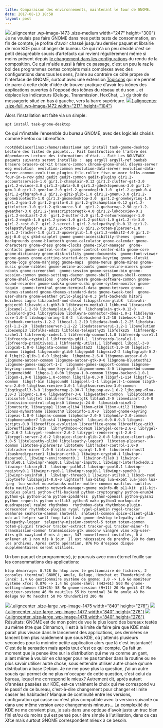 ```yaml
---
title: Comparaison des environnements, maintenant le tour de GNOME.
date: 2017-08-13 18:58
layout: post
---
```


![](http://download.tuxfamily.org/passionlinux//2017/08/Gnomelogo.svg_-247x300.png){.aligncenter
.wp-image-1473 .size-medium width="247" height="300"} Je ne voulais pas
faire GNOME dans mes petits tests de consommation, en fin de compte, je
profite d'avoir chassé jusqu'au dernier paquet et librairie de mon KDE
pour changer de bureau. Ce qui m'a un peu décidé c'est ce petit
désagréable soucis d’artefacts qui revient régulièrement même si moins
présent depuis [le changement dans les
configurations](http://passiongnulinux.tuxfamily.org/2017/07/27/xfce-ou-kde-plasma-5-2/)
du rendu de la composition. Ce qui m'aide aussi à faire ce passage,
c'est un peu le raz le bol des programmes certes complets mais complexes
avec des configurations dans tous les sens, j'aime au contraire ce côté
propre de l'interface de GNOME, surtout avec une extension
[Topicons](https://extensions.gnome.org/extension/495/topicons/) qui me
permet de parer à cette drôle d'idée de trouver pratique d'avoir les
icônes des applications ouvertes à l'opposé des icônes du réseau et du
son... et déplace les indicateurs (Deluge, Transmission, HexChat, …) du
tiroir de messagerie situé en bas à gauche, vers la barre supérieure.
[![](http://download.tuxfamily.org/passionlinux//2017/08/topicons.png){.aligncenter
.size-full .wp-image-1472 width="217"
height="104"}](http://download.tuxfamily.org/passionlinux//2017/08/topicons.png)  
<!--more-->  
Alors l'installation est faite via un simple:

    apt install task-gnome-desktop

Ce qui m'installe l'ensemble du bureau GNOME, avec des logiciels choisis
comme Firefox ou Libreoffice.

    root@debiacerlinux:/home/sebastien# apt install task-gnome-desktop Lecture des listes de paquets... Fait Construction de l'arbre des dépendances Lecture des informations d'état... Fait Les NOUVEAUX paquets suivants seront installés :  apg argyll argyll-ref baobab brasero brasero-cdrkit brasero-common chrome-gnome-shell dleyna-server eog evolution  evolution-common evolution-data-server evolution-data-server-common evolution-plugins file-roller five-or-more folks-common  four-in-a-row gdm3 gedit gedit-common gedit-plugins gir1.2-accountsservice-1.0 gir1.2-champlain-0.12 gir1.2-clutter-gst-3.0  gir1.2-evince-3.0 gir1.2-gdata-0.0 gir1.2-gdesktopenums-3.0 gir1.2-gdm-1.0 gir1.2-geoclue-2.0 gir1.2-geocodeglib-1.0  gir1.2-gepub-0.4 gir1.2-gfbgraph-0.2 gir1.2-git2-glib-1.0 gir1.2-gmenu-3.0 gir1.2-gnomebluetooth-1.0 gir1.2-gnomedesktop-3.0  gir1.2-gnomekeyring-1.0 gir1.2-goa-1.0 gir1.2-grilo-0.3 gir1.2-gtkchamplain-0.12 gir1.2-gtkclutter-1.0 gir1.2-gtksource-3.0  gir1.2-gucharmap-2.90 gir1.2-gweather-3.0 gir1.2-javascriptcoregtk-4.0 gir1.2-lokdocview-0.1 gir1.2-mediaart-2.0  gir1.2-mutter-3.0 gir1.2-networkmanager-1.0 gir1.2-nmgtk-1.0 gir1.2-peas-1.0 gir1.2-polkit-1.0 gir1.2-rb-3.0 gir1.2-rest-0.7  gir1.2-secret-1 gir1.2-telepathyglib-0.12 gir1.2-telepathylogger-0.2 gir1.2-totem-1.0 gir1.2-totem-plparser-1.0  gir1.2-tracker-1.0 gir1.2-upowerglib-1.0 gir1.2-webkit2-4.0 gir1.2-zpj-0.0 gjs gkbd-capplet gnome gnome-accessibility-themes  gnome-backgrounds gnome-bluetooth gnome-calculator gnome-calendar gnome-characters gnome-chess gnome-clocks gnome-color-manager  gnome-contacts gnome-control-center gnome-control-center-data gnome-core gnome-dictionary gnome-disk-utility gnome-documents  gnome-font-viewer gnome-games gnome-getting-started-docs gnome-keyring gnome-klotski gnome-logs gnome-mahjongg gnome-maps  gnome-menus gnome-mines gnome-music gnome-nibbles gnome-online-accounts gnome-online-miners gnome-robots gnome-screenshot  gnome-session gnome-session-bin gnome-session-common gnome-settings-daemon gnome-shell gnome-shell-common gnome-shell-extensions  gnome-software gnome-software-common gnome-sound-recorder gnome-sudoku gnome-sushi gnome-system-monitor gnome-taquin  gnome-terminal gnome-terminal-data gnome-tetravex gnome-themes-standard gnome-themes-standard-data gnome-tweak-tool  gnome-user-share gnome-weather grilo-plugins-0.3 gvfs-backends hitori hoichess iagno libapache2-mod-dnssd libappstream-glib8  libavahi-gobject0 libavahi-ui-gtk3-0 libbrasero-media3-1 libburn4 libcacard0 libcamel-1.2-59 libchamplain-0.12-0  libchamplain-gtk-0.12-0 libcolord-gtk1 libcryptui0a libdleyna-connector-dbus-1.0-1 libdleyna-core-1.0-3 libdmapsharing-3.0-2  libebackend-1.2-10 libebook-1.2-16 libebook-contacts-1.2-2 libecal-1.2-19 libedata-book-1.2-25 libedata-cal-1.2-28  libedataserver-1.2-22 libedataserverui-1.2-1 libevolution libexempi3 libfolks-eds25 libfolks-telepathy25 libfolks25  libfreerdp-cache1.1 libfreerdp-codec1.1 libfreerdp-common1.1.0 libfreerdp-core1.1 libfreerdp-crypto1.1 libfreerdp-gdi1.1  libfreerdp-locale1.1 libfreerdp-primitives1.1 libfreerdp-utils1.1 libfwupd1 libgail-3-0 libgcab-1.0-0 libgdata-common libgdata22  libgdict-1.0-10 libgdict-common libgdm1 libgeocode-glib0 libgepub0 libgexiv2-2 libgfbgraph-0.2-0 libgit2-glib-1.0-0 libgjs0e  libgmime-2.6-0 libgnome-autoar-0-0 libgnome-autoar-common libgnome-autoar-gtk-0-0 libgnome-bluetooth13 libgnome-games-support-1-2  libgnome-games-support-common libgnome-keyring-common libgnome-keyring0 libgnome-menu-3-0 libgnomekbd-common libgnomekbd8  libgoa-1.0-0b libgoa-1.0-common libgoa-backend-1.0-1 libgom-1.0-0 libgom-1.0-common libgrilo-0.3-0 libgsf-1-114 libgsf-1-common  libgsf-bin libgsound0 libgspell-1-1 libgspell-1-common libgtk-vnc-2.0-0 libgtksourceview-3.0-1 libgtksourceview-3.0-common  libgtkspell3-3-0 libgucharmap-2-90-7 libgupnp-av-1.0-2 libgupnp-dlna-2.0-3 libgvnc-1.0-0 libgweather-3-6 libgweather-common  libiptcdata0 libisofs6 libjte1 liblibreofficekitgtk liblua5.3-0 libmediaart-2.0-0 libmission-control-plugins0 libmozjs-24-0  libmusicbrainz5-2 libmutter0i libnatpmp1 libnm-glib4 libnm-gtk0 libnm-util2 libnma0 libnss-myhostname liboauth0 libosinfo-1.0-0  libpam-gnome-keyring libpeas-1.0-0 libpeas-common libphodav-2.0-0 libphodav-2.0-common libphonenumber7 libpst4 libqqwing2v5  libquvi-0.9-0.9.3 libquvi-scripts-0.9 libreoffice-evolution libreoffice-gnome libreoffice-gtk3 libreofficekit-data  librhythmbox-core10 librygel-core-2.6-2 librygel-db-2.6-2 librygel-renderer-2.6-2 librygel-renderer-gst-2.6-2  librygel-server-2.6-2 libspice-client-glib-2.0-8 libspice-client-gtk-3.0-5 libtelepathy-glib0 libtelepathy-logger3  libtotem-plparser-common libtotem-plparser18 libtotem0 libtracker-control-1.0-0 libtracker-miner-1.0-0 libtracker-sparql-1.0-0  libusbredirhost1 libusbredirparser1 libwinpr-crt0.1 libwinpr-crypto0.1 libwinpr-dsparse0.1 libwinpr-environment0.1  libwinpr-file0.1 libwinpr-handle0.1 libwinpr-heap0.1 libwinpr-input0.1 libwinpr-interlocked0.1 libwinpr-library0.1  libwinpr-path0.1 libwinpr-pool0.1 libwinpr-registry0.1 libwinpr-rpc0.1 libwinpr-sspi0.1 libwinpr-synch0.1 libwinpr-sysinfo0.1  libwinpr-thread0.1 libwinpr-utils0.1 libxcb-res0 libytnef0 libzapojit-0.0-0 lightsoff lua-bitop lua-expat lua-json lua-lpeg  lua-socket mousetweaks mutter mutter-common nautilus nautilus-data nautilus-sendto network-manager-gnome osinfo-db p11-kit  p11-kit-modules polari python-cffi-backend python-cryptography python-enum34 python-gi python-idna python-ipaddress  python-openssl python-pyasn1 python-requests python-urllib3 python3-mako python3-markupsafe quadrapassel realmd rhythmbox  rhythmbox-data rhythmbox-plugin-cdrecorder rhythmbox-plugins rygel rygel-playbin rygel-tracker seahorse seahorse-daemon shotwell  shotwell-common spice-client-glib-usb-acl-helper swell-foop tali task-gnome-desktop telepathy-idle telepathy-logger  telepathy-mission-control-5 totem totem-common totem-plugins tracker tracker-extract tracker-gui tracker-miner-fs  transmission-common transmission-gtk unoconv vinagre vino xdg-user-dirs-gtk xwayland 0 mis à jour, 347 nouvellement installés, 0 à enlever et 1 non mis à jour. Il est nécessaire de prendre 298 Mo dans les archives. Après cette opération, 876 Mo d'espace disque supplémentaires seront utilisés.

Un bon paquet de programmes:), je poursuis avec mon éternel feuille sur
les consommations des applications:

    htop démarrage: 0.728 Go htop avec le gestionnaire de fichiers, 2 consoles (terminal GNOME), Amule, Deluge, Hexchat et Thunderbird de lancé: 1.4 Go gestionnaire système de gnome: 1.0 -> 1.6 Go moniteur système xfce: 0.870 -> 1.4 Go gnome-shell (442+61) 503 Mo gnome-setting-daemon (33+25) 58 Mo gnome-session (9+11) 20 Mo gedit 47 Mo moniteur-systeme 46 Mo nautilus 55 Mo terminal 34 Mo amule 43 Mo deluge 90 Mo hexchat 50 Mo thunderbird 206 Mo

[![](http://download.tuxfamily.org/passionlinux//2017/08/Capture-décran-de-2017-08-12-17-27-00-1024x337.png){.aligncenter
.size-large .wp-image-1475 width="840"
height="276"}](http://download.tuxfamily.org/passionlinux//2017/08/Capture-décran-de-2017-08-12-17-27-00.png)
[![](http://download.tuxfamily.org/passionlinux//2017/08/Capture-décran-de-2017-08-12-17-27-40-1024x337.png){.aligncenter
.size-large .wp-image-1477 width="840"
height="276"}](http://download.tuxfamily.org/passionlinux//2017/08/Capture-décran-de-2017-08-12-17-27-40.png)
[![](http://download.tuxfamily.org/passionlinux//2017/08/Capture-décran-de-2017-08-12-17-39-13-1024x337.png){.aligncenter
.size-large .wp-image-1478 width="840"
height="276"}](http://download.tuxfamily.org/passionlinux//2017/08/Capture-décran-de-2017-08-12-17-39-13.png)
Résultats: GNOME est de mon point de vue le plus lourd des bureaux
testés au même titre que Cinnamon, il est à la limite de faire pire que
KDE mais parait plus vivace dans le lancement des applications, ces
dernières se lancent bien plus rapidement que sous KDE, où j'attends
plusieurs secondes pour la moindre petite application alors que là c'est
instantané! C'est de la sensation mais après tout c'est ce qui compte.
Ça fait un moment que je pense être sur la distribution qui me va comme
un gant, allant même à vouloir en changer pour ne pas tomber dans la
routine ou ne plus savoir utiliser autre chose, sous entendre utiliser
autre chose qu'une distribution à base Debian. Je ne me pose plus la
question, j'ai un autre soucis qui permet de ne plus m'occuper de cette
question, c'est celui du bureau, lequel me correspond le mieux?
Autrement dit, après autant d'années passées sur KDE, est-ce vraiment le
choix qui me correspond vu le passif de ce bureau, c'est-à-dire
changement pour changer et limite casser les habitudes? Manque de
continuité entre les versions, configuration qui casse ou n'est plus
compatible avec la version suivante ou dans une même version avec
changements mineurs... La complexité de KDE ne me convient plus, je suis
dans une optique d'avoir juste un truc bien fini et/ou du moins qui est
pensé pour être simple à l'utilisation, dans ce cas Xfce mais surtout
GNOME correspondent mieux à ce besoin.
